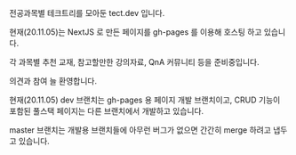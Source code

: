 전공과목별 테크트리를 모아둔 tect.dev 입니다.

현재(20.11.05)는 NextJS 로 만든 페이지를 gh-pages 를 이용해 호스팅 하고 있습니다.

각 과목별 추천 교재, 참고할만한 강의자료, QnA 커뮤니티 등을 준비중입니다.

의견과 참여 늘 환영합니다.

현재(20.11.05) dev 브랜치는 gh-pages 용 페이지 개발 브랜치이고,
CRUD 기능이 포함된 풀스택 페이지는 다른 브랜치에서 개발하고 있습니다.

master 브랜치는 개발용 브랜치들에 아무런 버그가 없으면 간간히 merge 하려고 냅두고 있습니다.
